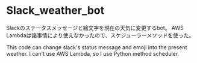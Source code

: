# Slack_weather_bot

Slackのステータスメッセージと絵文字を現在の天気に変更するbot。
AWS Lambdaは諸事情により使えなかったので、スケジューラーメソッドを使った。

This code can change slack's status message and emoji into the present weather.
I can't use AWS Lambda, so I use Python method scheduler.